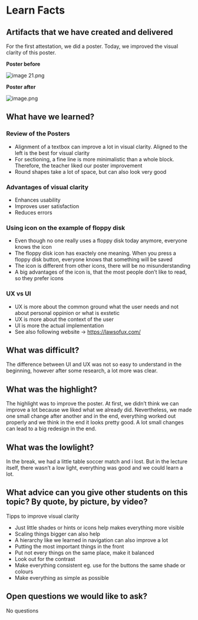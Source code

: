 # Learn Facts

## Artifacts that we have created and delivered

For the first attestation, we did a poster. Today, we improved the visual clarity of this poster.

**Poster before**

![image 21.png](image%2021.png)

**Poster after**

![image.png](image%201%207.png)

## What have we learned?

### Review of the Posters

- Alignment of a textbox can improve a lot in visual clarity. Aligned to the left is the best for visual clarity
- For sectioning, a fine line is more minimalistic than a whole block. Therefore, the teacher liked our poster improvement
- Round shapes take a lot of space, but can also look very good

### Advantages of visual clarity

- Enhances usability
- Improves user satisfaction
- Reduces errors

### Using icon on the example of floppy disk

- Even though no one really uses a floppy disk today anymore, everyone knows the icon
- The floppy disk icon has exactely one meaning. When you press a floppy disk button, everyone knows that something will be saved
- The icon is different from other icons, there will be no misunderstanding
- A big advantages of the icon is, that the most people don’t like to read, so they prefer icons

### UX vs UI

- UX is more about the common ground what the user needs and not about personal oppinion or what is exstetic
- UX is more about the context of the user
- UI is more the actual implementation
- See also following website → https://lawsofux.com/

## What was difficult?

The difference between UI and UX was not so easy to understand in the beginning, however after some research, a lot more was clear.

## What was the highlight?

The highlight was to improve the poster. At first, we didn’t think we can improve a lot because we liked what we already did. Nevertheless, we made one small change after another and in the end, everything worked out properly and we think in the end it looks pretty good. A lot small changes can lead to a big redesign in the end.

## What was the lowlight?

In the break, we had a little table soccer match and i lost. But in the lecture itself, there wasn’t a low light, everything was good and we could learn a lot.

## What advice can you give other students on this topic? By quote, by picture, by video?

Tipps to improve visual clarity

- Just little shades or hints or icons help makes everything more visible
- Scaling things bigger can also help
- A hierarchy like we learned in navigation can also improve a lot
- Putting the most important things in the front
- Put not every things on the same place, make it balanced
- Look out for the contrast
- Make everything consistent eg. use for the buttons the same shade or colours
- Make everything as simple as possible

## Open questions we would like to ask?

No questions